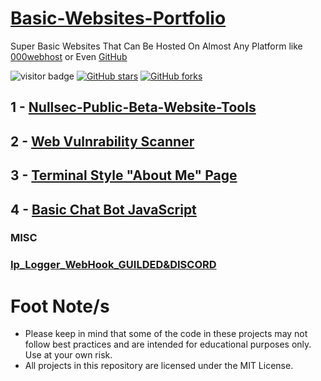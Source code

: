 # [Basic-Websites-Portfolio](https://sircryptic.github.io/Basic-Websites-Portfolio/)
Super Basic Websites That Can Be Hosted On Almost Any Platform like [000webhost](https://www.000webhost.com) or Even [GitHub](https://github.com)

![visitor badge](https://visitor-badge.glitch.me/badge?page_id=sircryptic.Basic-Websites-Portfolio&left_text=My%20Page%20Visitors)
[![GitHub stars](https://img.shields.io/github/stars/sircryptic/Basic-Websites-Portfolio.svg)](https://github.com/sircryptic/Basic-Websites-Portfolio>/stargazers)
[![GitHub forks](https://img.shields.io/github/forks/sircryptic/Basic-Websites-Portfolio.svg)](https://github.com/sircryptic/Basic-Websites-Portfolio>/network)

## 1 - [Nullsec-Public-Beta-Website-Tools](https://nst-dev.000webhostapp.com/betawebtools/index.html)

## 2 - [Web Vulnrability Scanner](https://nst-dev.000webhostapp.com/tools/scanner.php) 

## 3 - [Terminal Style "About Me" Page](https://sircryptic.github.io/Basic-Websites-Portfolio/Terminal%20Style%20About%20Page/index) 

## 4 - [Basic Chat Bot JavaScript](https://sircryptic.github.io/Basic-Websites-Portfolio/Simple-Chat-Bot-JS/index.html)

### MISC  
### [Ip_Logger_WebHook_GUILDED&DISCORD](https://github.com/SirCryptic/Basic-Websites-Portfolio/tree/main/Ip_Logger_WebHook_GUILDED%26DISCORD)



# Foot Note/s
- Please keep in mind that some of the code in these projects may not follow best practices and are intended for educational purposes only. Use at your own risk.
- All projects in this repository are licensed under the MIT License.

